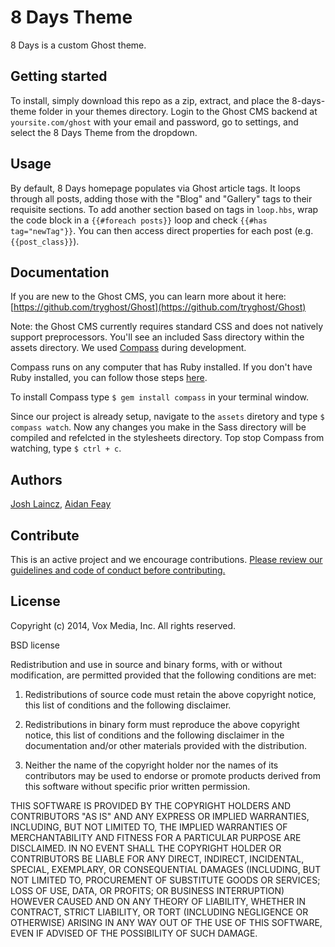 # 8 Days Theme

8 Days is a custom Ghost theme.

## Getting started

To install, simply download this repo as a zip, extract, and place the 8-days-theme folder in your themes directory. Login to the Ghost CMS backend at `yoursite.com/ghost` with your email and password, go to settings, and select the 8 Days Theme from the dropdown.

## Usage

By default, 8 Days homepage populates via Ghost article tags. It loops through all posts, adding those with the "Blog" and "Gallery" tags to their requisite sections. To add another section based on tags in `loop.hbs`, wrap the code block in a `{{#foreach posts}}` loop and check `{{#has tag="newTag"}}`. You can then access direct properties for each post (e.g. `{{post_class}}`).

## Documentation

If you are new to the Ghost CMS, you can learn more about it here: [https://github.com/tryghost/Ghost](https://github.com/tryghost/Ghost)

Note: the Ghost CMS currently requires standard CSS and does not natively support preprocessors. You'll see an included Sass directory within the assets directory. We used [Compass](http://compass-style.org/) during development. 

Compass runs on any computer that has Ruby installed. If you don't have Ruby installed, you can follow those steps [here](http://www.ruby-lang.org/en/downloads/).

To install Compass type `$ gem install compass` in your terminal window.

Since our project is already setup, navigate to the `assets` diretory and type `$ compass watch`. Now any changes you make in the Sass directory will be compiled and refelcted in the stylesheets directory. Top stop Compass from watching, type `$ ctrl + c`.

## Authors

[Josh Laincz](https://github.com/zohf), [Aidan Feay](https://github.com/alfeay)

## Contribute

This is an active project and we encourage contributions. [Please review our guidelines and code of conduct before contributing.](https://github.com/voxmedia/open-source-contribution-guidelines)

## License 

Copyright (c) 2014, Vox Media, Inc.
All rights reserved.

BSD license

Redistribution and use in source and binary forms, with or without modification, are permitted provided that the following conditions are met:

1. Redistributions of source code must retain the above copyright notice, this list of conditions and the following disclaimer.

2. Redistributions in binary form must reproduce the above copyright notice, this list of conditions and the following disclaimer in the documentation and/or other materials provided with the distribution.

3. Neither the name of the copyright holder nor the names of its contributors may be used to endorse or promote products derived from this software without specific prior written permission.

THIS SOFTWARE IS PROVIDED BY THE COPYRIGHT HOLDERS AND CONTRIBUTORS "AS IS" AND ANY EXPRESS OR IMPLIED WARRANTIES, INCLUDING, BUT NOT LIMITED TO, THE IMPLIED WARRANTIES OF MERCHANTABILITY AND FITNESS FOR A PARTICULAR PURPOSE ARE DISCLAIMED. IN NO EVENT SHALL THE COPYRIGHT HOLDER OR CONTRIBUTORS BE LIABLE FOR ANY DIRECT, INDIRECT, INCIDENTAL, SPECIAL, EXEMPLARY, OR CONSEQUENTIAL DAMAGES (INCLUDING, BUT NOT LIMITED TO, PROCUREMENT OF SUBSTITUTE GOODS OR SERVICES; LOSS OF USE, DATA, OR PROFITS; OR BUSINESS INTERRUPTION) HOWEVER CAUSED AND ON ANY THEORY OF LIABILITY, WHETHER IN CONTRACT, STRICT LIABILITY, OR TORT (INCLUDING NEGLIGENCE OR OTHERWISE) ARISING IN ANY WAY OUT OF THE USE OF THIS SOFTWARE, EVEN IF ADVISED OF THE POSSIBILITY OF SUCH DAMAGE.